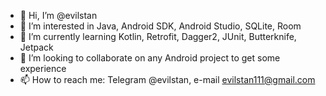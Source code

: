 - 👋 Hi, I’m @evilstan
- 👀 I’m interested in Java, Android SDK, Android Studio, SQLite, Room
- 🌱 I’m currently learning Kotlin, Retrofit, Dagger2, JUnit, Butterknife, Jetpack
- 💞️ I’m looking to collaborate on any Android project to get some experience
- 📫 How to reach me: Telegram @evilstan, e-mail evilstan111@gmail.com

<!---
evilstan/evilstan is a ✨ special ✨ repository because its `README.md` (this file) appears on your GitHub profile.
You can click the Preview link to take a look at your changes.
--->
